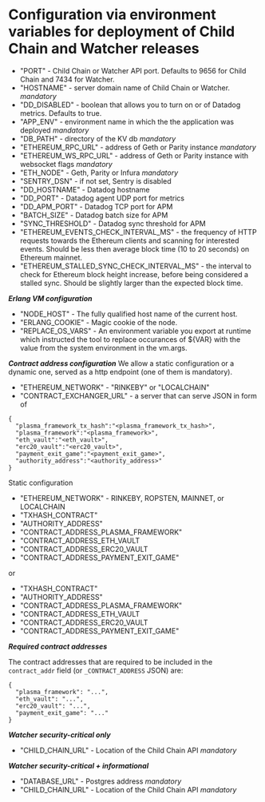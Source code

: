 # Configuration via environment variables for deployment of Child Chain and Watcher releases

- "PORT" - Child Chain or Watcher API port. Defaults to 9656 for Child Chain and 7434 for Watcher.
- "HOSTNAME" - server domain name of Child Chain or Watcher. *mandatory*
- "DD_DISABLED" - boolean that allows you to turn on or of Datadog metrics. Defaults to true.
- "APP_ENV" - environment name in which the the application was deployed *mandatory*
- "DB_PATH" - directory of the KV db *mandatory*
- "ETHEREUM_RPC_URL" - address of Geth or Parity instance *mandatory*
- "ETHEREUM_WS_RPC_URL" - address of Geth or Parity instance with websocket flags *mandatory*
- "ETH_NODE" - Geth, Parity or Infura *mandatory*
- "SENTRY_DSN" - if not set, Sentry is disabled
- "DD_HOSTNAME" - Datadog hostname
- "DD_PORT" - Datadog agent UDP port for metrics
- "DD_APM_PORT" - Datadog TCP port for APM
- "BATCH_SIZE" - Datadog batch size for APM
- "SYNC_THRESHOLD" - Datadog sync threshold for APM
- "ETHEREUM_EVENTS_CHECK_INTERVAL_MS" - the frequency of HTTP requests towards the Ethereum clients and scanning for interested events. Should be less then average block time (10 to 20 seconds) on Ethereum mainnet.
- "ETHEREUM_STALLED_SYNC_CHECK_INTERVAL_MS" - the interval to check for Ethereum block height increase, before being considered a stalled sync. Should be slightly larger than the expected block time.

***Erlang VM configuration***

- "NODE_HOST" - The fully qualified host name of the current host.
- "ERLANG_COOKIE" - Magic cookie of the node.
- "REPLACE_OS_VARS" - An environment variable you export at runtime which instructed the tool to replace occurances of ${VAR} with the value from the system environment in the vm.args.

***Contract address configuration***
We allow a static configuration or a dynamic one, served as a http endpoint (one of them is mandatory).

- "ETHEREUM_NETWORK" - "RINKEBY" or "LOCALCHAIN"
- "CONTRACT_EXCHANGER_URL" - a server that can serve JSON in form of
```
{
  "plasma_framework_tx_hash":"<plasma_framework_tx_hash>",
  "plasma_framework":"<plasma_framework>",
  "eth_vault":"<eth_vault>",
  "erc20_vault":"<erc20_vault>",
  "payment_exit_game":"<payment_exit_game>",
  "authority_address":"<authority_address>"
}
```
Static configuration

- "ETHEREUM_NETWORK" - RINKEBY, ROPSTEN, MAINNET, or LOCALCHAIN
- "TXHASH_CONTRACT"
- "AUTHORITY_ADDRESS"
- "CONTRACT_ADDRESS_PLASMA_FRAMEWORK"
- "CONTRACT_ADDRESS_ETH_VAULT
- "CONTRACT_ADDRESS_ERC20_VAULT
- "CONTRACT_ADDRESS_PAYMENT_EXIT_GAME"

or

- "TXHASH_CONTRACT"
- "AUTHORITY_ADDRESS"
- "CONTRACT_ADDRESS_PLASMA_FRAMEWORK"
- "CONTRACT_ADDRESS_ETH_VAULT
- "CONTRACT_ADDRESS_ERC20_VAULT
- "CONTRACT_ADDRESS_PAYMENT_EXIT_GAME"

***Required contract addresses***

The contract addresses that are required to be included in the `contract_addr` field (or `_CONTRACT_ADDRESS` JSON) are:

```
{
  "plasma_framework": "...",
  "eth_vault": "...",
  "erc20_vault": "...",
  "payment_exit_game": "..."
}
```

***Watcher security-critical only***

- "CHILD_CHAIN_URL" - Location of the Child Chain API *mandatory*

***Watcher security-critical + informational***

- "DATABASE_URL" - Postgres address *mandatory*
- "CHILD_CHAIN_URL" - Location of the Child Chain API *mandatory*
